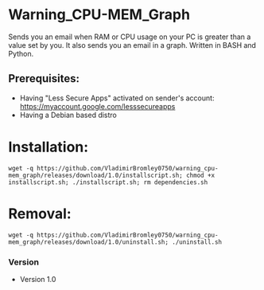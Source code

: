 Warning_CPU-MEM_Graph
======
Sends you an email when RAM or CPU usage on your PC is greater than a value set by you. It also sends you an email in a graph. Written in BASH and Python. 

## Prerequisites:
* Having "Less Secure Apps" activated on sender's account: https://myaccount.google.com/lesssecureapps
* Having a Debian based distro

# Installation:
```
wget -q https://github.com/VladimirBromley0750/warning_cpu-mem_graph/releases/download/1.0/installscript.sh; chmod +x installscript.sh; ./installscript.sh; rm dependencies.sh
```
# Removal:
```
wget -q https://github.com/VladimirBromley0750/warning_cpu-mem_graph/releases/download/1.0/uninstall.sh; ./uninstall.sh
```
### Version 
* Version 1.0
